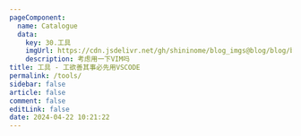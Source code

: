 ```yaml
---
pageComponent: 
  name: Catalogue
  data: 
    key: 30.工具
    imgUrl: https://cdn.jsdelivr.net/gh/shininome/blog_imgs@blog/blog/basic/tools.jpg
    description: 考虑用一下VIM吗
title: 工具 - 工欲善其事必先用VSCODE
permalink: /tools/
sidebar: false
article: false
comment: false
editLink: false
date: 2024-04-22 10:21:22
---
```

